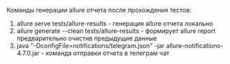 Команды генерации allure отчета после прохождения тестов:

1. allure serve tests/allure-results  - генерация allure отчета локально
2. allure generate --clean tests/allure-results - формирует allure report предварительно очистив предыдущие данные
3. java "-DconfigFile=notifications/telegram.json" -jar allure-notifications-4.7.0.jar - команда отправки отчета в телеграм чат

